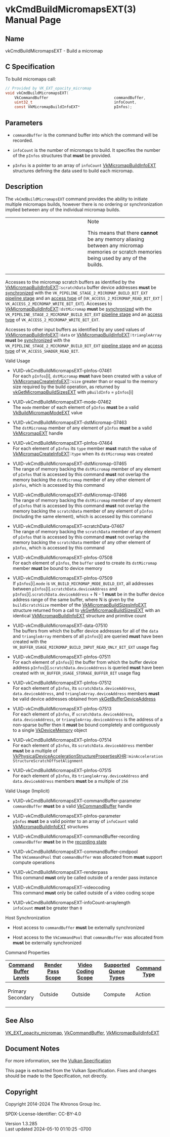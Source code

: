 # vkCmdBuildMicromapsEXT(3) Manual Page

## Name

vkCmdBuildMicromapsEXT - Build a micromap



## <a href="#_c_specification" class="anchor"></a>C Specification

To build micromaps call:

``` c
// Provided by VK_EXT_opacity_micromap
void vkCmdBuildMicromapsEXT(
    VkCommandBuffer                             commandBuffer,
    uint32_t                                    infoCount,
    const VkMicromapBuildInfoEXT*               pInfos);
```

## <a href="#_parameters" class="anchor"></a>Parameters

- `commandBuffer` is the command buffer into which the command will be
  recorded.

- `infoCount` is the number of micromaps to build. It specifies the
  number of the `pInfos` structures that **must** be provided.

- `pInfos` is a pointer to an array of `infoCount`
  [VkMicromapBuildInfoEXT](https://registry.khronos.org/vulkan/specs/1.3-extensions/man/html/VkMicromapBuildInfoEXT.html) structures
  defining the data used to build each micromap.

## <a href="#_description" class="anchor"></a>Description

The `vkCmdBuildMicromapsEXT` command provides the ability to initiate
multiple micromaps builds, however there is no ordering or
synchronization implied between any of the individual micromap builds.

<table>
<colgroup>
<col style="width: 50%" />
<col style="width: 50%" />
</colgroup>
<tbody>
<tr class="odd">
<td class="icon"><em></em></td>
<td class="content">Note
<p>This means that there <strong>cannot</strong> be any memory aliasing
between any micromap memories or scratch memories being used by any of
the builds.</p></td>
</tr>
</tbody>
</table>

Accesses to the micromap scratch buffers as identified by the
[VkMicromapBuildInfoEXT](https://registry.khronos.org/vulkan/specs/1.3-extensions/man/html/VkMicromapBuildInfoEXT.html)::`scratchData`
buffer device addresses **must** be <a
href="https://registry.khronos.org/vulkan/specs/1.3-extensions/html/vkspec.html#synchronization-dependencies"
target="_blank" rel="noopener">synchronized</a> with the
`VK_PIPELINE_STAGE_2_MICROMAP_BUILD_BIT_EXT` <a
href="https://registry.khronos.org/vulkan/specs/1.3-extensions/html/vkspec.html#synchronization-pipeline-stages"
target="_blank" rel="noopener">pipeline stage</a> and an <a
href="https://registry.khronos.org/vulkan/specs/1.3-extensions/html/vkspec.html#synchronization-access-types"
target="_blank" rel="noopener">access type</a> of
(`VK_ACCESS_2_MICROMAP_READ_BIT_EXT` \|
`VK_ACCESS_2_MICROMAP_WRITE_BIT_EXT`). Accesses to
[VkMicromapBuildInfoEXT](https://registry.khronos.org/vulkan/specs/1.3-extensions/man/html/VkMicromapBuildInfoEXT.html)::`dstMicromap`
**must** be <a
href="https://registry.khronos.org/vulkan/specs/1.3-extensions/html/vkspec.html#synchronization-dependencies"
target="_blank" rel="noopener">synchronized</a> with the
`VK_PIPELINE_STAGE_2_MICROMAP_BUILD_BIT_EXT` <a
href="https://registry.khronos.org/vulkan/specs/1.3-extensions/html/vkspec.html#synchronization-pipeline-stages"
target="_blank" rel="noopener">pipeline stage</a> and an <a
href="https://registry.khronos.org/vulkan/specs/1.3-extensions/html/vkspec.html#synchronization-access-types"
target="_blank" rel="noopener">access type</a> of
`VK_ACCESS_2_MICROMAP_WRITE_BIT_EXT`.

Accesses to other input buffers as identified by any used values of
[VkMicromapBuildInfoEXT](https://registry.khronos.org/vulkan/specs/1.3-extensions/man/html/VkMicromapBuildInfoEXT.html)::`data` or
[VkMicromapBuildInfoEXT](https://registry.khronos.org/vulkan/specs/1.3-extensions/man/html/VkMicromapBuildInfoEXT.html)::`triangleArray`
**must** be <a
href="https://registry.khronos.org/vulkan/specs/1.3-extensions/html/vkspec.html#synchronization-dependencies"
target="_blank" rel="noopener">synchronized</a> with the
`VK_PIPELINE_STAGE_2_MICROMAP_BUILD_BIT_EXT` <a
href="https://registry.khronos.org/vulkan/specs/1.3-extensions/html/vkspec.html#synchronization-pipeline-stages"
target="_blank" rel="noopener">pipeline stage</a> and an <a
href="https://registry.khronos.org/vulkan/specs/1.3-extensions/html/vkspec.html#synchronization-access-types"
target="_blank" rel="noopener">access type</a> of
`VK_ACCESS_SHADER_READ_BIT`.

Valid Usage

- <a href="#VUID-vkCmdBuildMicromapsEXT-pInfos-07461"
  id="VUID-vkCmdBuildMicromapsEXT-pInfos-07461"></a>
  VUID-vkCmdBuildMicromapsEXT-pInfos-07461  
  For each `pInfos`\[i\], `dstMicromap` **must** have been created with
  a value of
  [VkMicromapCreateInfoEXT](https://registry.khronos.org/vulkan/specs/1.3-extensions/man/html/VkMicromapCreateInfoEXT.html)::`size`
  greater than or equal to the memory size required by the build
  operation, as returned by
  [vkGetMicromapBuildSizesEXT](https://registry.khronos.org/vulkan/specs/1.3-extensions/man/html/vkGetMicromapBuildSizesEXT.html) with
  `pBuildInfo` = `pInfos`\[i\]

- <a href="#VUID-vkCmdBuildMicromapsEXT-mode-07462"
  id="VUID-vkCmdBuildMicromapsEXT-mode-07462"></a>
  VUID-vkCmdBuildMicromapsEXT-mode-07462  
  The `mode` member of each element of `pInfos` **must** be a valid
  [VkBuildMicromapModeEXT](https://registry.khronos.org/vulkan/specs/1.3-extensions/man/html/VkBuildMicromapModeEXT.html) value

- <a href="#VUID-vkCmdBuildMicromapsEXT-dstMicromap-07463"
  id="VUID-vkCmdBuildMicromapsEXT-dstMicromap-07463"></a>
  VUID-vkCmdBuildMicromapsEXT-dstMicromap-07463  
  The `dstMicromap` member of any element of `pInfos` **must** be a
  valid [VkMicromapEXT](https://registry.khronos.org/vulkan/specs/1.3-extensions/man/html/VkMicromapEXT.html) handle

- <a href="#VUID-vkCmdBuildMicromapsEXT-pInfos-07464"
  id="VUID-vkCmdBuildMicromapsEXT-pInfos-07464"></a>
  VUID-vkCmdBuildMicromapsEXT-pInfos-07464  
  For each element of `pInfos` its `type` member **must** match the
  value of
  [VkMicromapCreateInfoEXT](https://registry.khronos.org/vulkan/specs/1.3-extensions/man/html/VkMicromapCreateInfoEXT.html)::`type` when
  its `dstMicromap` was created

- <a href="#VUID-vkCmdBuildMicromapsEXT-dstMicromap-07465"
  id="VUID-vkCmdBuildMicromapsEXT-dstMicromap-07465"></a>
  VUID-vkCmdBuildMicromapsEXT-dstMicromap-07465  
  The range of memory backing the `dstMicromap` member of any element of
  `pInfos` that is accessed by this command **must** not overlap the
  memory backing the `dstMicromap` member of any other element of
  `pInfos`, which is accessed by this command

- <a href="#VUID-vkCmdBuildMicromapsEXT-dstMicromap-07466"
  id="VUID-vkCmdBuildMicromapsEXT-dstMicromap-07466"></a>
  VUID-vkCmdBuildMicromapsEXT-dstMicromap-07466  
  The range of memory backing the `dstMicromap` member of any element of
  `pInfos` that is accessed by this command **must** not overlap the
  memory backing the `scratchData` member of any element of `pInfos`
  (including the same element), which is accessed by this command

- <a href="#VUID-vkCmdBuildMicromapsEXT-scratchData-07467"
  id="VUID-vkCmdBuildMicromapsEXT-scratchData-07467"></a>
  VUID-vkCmdBuildMicromapsEXT-scratchData-07467  
  The range of memory backing the `scratchData` member of any element of
  `pInfos` that is accessed by this command **must** not overlap the
  memory backing the `scratchData` member of any other element of
  `pInfos`, which is accessed by this command

<!-- -->

- <a href="#VUID-vkCmdBuildMicromapsEXT-pInfos-07508"
  id="VUID-vkCmdBuildMicromapsEXT-pInfos-07508"></a>
  VUID-vkCmdBuildMicromapsEXT-pInfos-07508  
  For each element of `pInfos`, the `buffer` used to create its
  `dstMicromap` member **must** be bound to device memory

- <a href="#VUID-vkCmdBuildMicromapsEXT-pInfos-07509"
  id="VUID-vkCmdBuildMicromapsEXT-pInfos-07509"></a>
  VUID-vkCmdBuildMicromapsEXT-pInfos-07509  
  If `pInfos`\[i\].`mode` is `VK_BUILD_MICROMAP_MODE_BUILD_EXT`, all
  addresses between `pInfos`\[i\].`scratchData.deviceAddress` and
  `pInfos`\[i\].`scratchData.deviceAddress` + N - 1 **must** be in the
  buffer device address range of the same buffer, where N is given by
  the `buildScratchSize` member of the
  [VkMicromapBuildSizesInfoEXT](https://registry.khronos.org/vulkan/specs/1.3-extensions/man/html/VkMicromapBuildSizesInfoEXT.html)
  structure returned from a call to
  [vkGetMicromapBuildSizesEXT](https://registry.khronos.org/vulkan/specs/1.3-extensions/man/html/vkGetMicromapBuildSizesEXT.html) with an
  identical [VkMicromapBuildInfoEXT](https://registry.khronos.org/vulkan/specs/1.3-extensions/man/html/VkMicromapBuildInfoEXT.html)
  structure and primitive count

- <a href="#VUID-vkCmdBuildMicromapsEXT-data-07510"
  id="VUID-vkCmdBuildMicromapsEXT-data-07510"></a>
  VUID-vkCmdBuildMicromapsEXT-data-07510  
  The buffers from which the buffer device addresses for all of the
  `data` and `triangleArray` members of all `pInfos`\[i\] are queried
  **must** have been created with the
  `VK_BUFFER_USAGE_MICROMAP_BUILD_INPUT_READ_ONLY_BIT_EXT` usage flag

- <a href="#VUID-vkCmdBuildMicromapsEXT-pInfos-07511"
  id="VUID-vkCmdBuildMicromapsEXT-pInfos-07511"></a>
  VUID-vkCmdBuildMicromapsEXT-pInfos-07511  
  For each element of `pInfos`\[i\] the buffer from which the buffer
  device address `pInfos`\[i\].`scratchData.deviceAddress` is queried
  **must** have been created with `VK_BUFFER_USAGE_STORAGE_BUFFER_BIT`
  usage flag

- <a href="#VUID-vkCmdBuildMicromapsEXT-pInfos-07512"
  id="VUID-vkCmdBuildMicromapsEXT-pInfos-07512"></a>
  VUID-vkCmdBuildMicromapsEXT-pInfos-07512  
  For each element of `pInfos`, its `scratchData.deviceAddress`,
  `data.deviceAddress`, and `triangleArray.deviceAddress` members
  **must** be valid device addresses obtained from
  [vkGetBufferDeviceAddress](https://registry.khronos.org/vulkan/specs/1.3-extensions/man/html/vkGetBufferDeviceAddress.html)

- <a href="#VUID-vkCmdBuildMicromapsEXT-pInfos-07513"
  id="VUID-vkCmdBuildMicromapsEXT-pInfos-07513"></a>
  VUID-vkCmdBuildMicromapsEXT-pInfos-07513  
  For each element of `pInfos`, if `scratchData.deviceAddress`,
  `data.deviceAddress`, or `triangleArray.deviceAddress` is the address
  of a non-sparse buffer then it **must** be bound completely and
  contiguously to a single [VkDeviceMemory](https://registry.khronos.org/vulkan/specs/1.3-extensions/man/html/VkDeviceMemory.html) object

- <a href="#VUID-vkCmdBuildMicromapsEXT-pInfos-07514"
  id="VUID-vkCmdBuildMicromapsEXT-pInfos-07514"></a>
  VUID-vkCmdBuildMicromapsEXT-pInfos-07514  
  For each element of `pInfos`, its `scratchData.deviceAddress` member
  **must** be a multiple of
  [VkPhysicalDeviceAccelerationStructurePropertiesKHR](https://registry.khronos.org/vulkan/specs/1.3-extensions/man/html/VkPhysicalDeviceAccelerationStructurePropertiesKHR.html)::`minAccelerationStructureScratchOffsetAlignment`

- <a href="#VUID-vkCmdBuildMicromapsEXT-pInfos-07515"
  id="VUID-vkCmdBuildMicromapsEXT-pInfos-07515"></a>
  VUID-vkCmdBuildMicromapsEXT-pInfos-07515  
  For each element of `pInfos`, its `triangleArray.deviceAddress` and
  `data.deviceAddress` members **must** be a multiple of `256`

Valid Usage (Implicit)

- <a href="#VUID-vkCmdBuildMicromapsEXT-commandBuffer-parameter"
  id="VUID-vkCmdBuildMicromapsEXT-commandBuffer-parameter"></a>
  VUID-vkCmdBuildMicromapsEXT-commandBuffer-parameter  
  `commandBuffer` **must** be a valid
  [VkCommandBuffer](https://registry.khronos.org/vulkan/specs/1.3-extensions/man/html/VkCommandBuffer.html) handle

- <a href="#VUID-vkCmdBuildMicromapsEXT-pInfos-parameter"
  id="VUID-vkCmdBuildMicromapsEXT-pInfos-parameter"></a>
  VUID-vkCmdBuildMicromapsEXT-pInfos-parameter  
  `pInfos` **must** be a valid pointer to an array of `infoCount` valid
  [VkMicromapBuildInfoEXT](https://registry.khronos.org/vulkan/specs/1.3-extensions/man/html/VkMicromapBuildInfoEXT.html) structures

- <a href="#VUID-vkCmdBuildMicromapsEXT-commandBuffer-recording"
  id="VUID-vkCmdBuildMicromapsEXT-commandBuffer-recording"></a>
  VUID-vkCmdBuildMicromapsEXT-commandBuffer-recording  
  `commandBuffer` **must** be in the [recording
  state](#commandbuffers-lifecycle)

- <a href="#VUID-vkCmdBuildMicromapsEXT-commandBuffer-cmdpool"
  id="VUID-vkCmdBuildMicromapsEXT-commandBuffer-cmdpool"></a>
  VUID-vkCmdBuildMicromapsEXT-commandBuffer-cmdpool  
  The `VkCommandPool` that `commandBuffer` was allocated from **must**
  support compute operations

- <a href="#VUID-vkCmdBuildMicromapsEXT-renderpass"
  id="VUID-vkCmdBuildMicromapsEXT-renderpass"></a>
  VUID-vkCmdBuildMicromapsEXT-renderpass  
  This command **must** only be called outside of a render pass instance

- <a href="#VUID-vkCmdBuildMicromapsEXT-videocoding"
  id="VUID-vkCmdBuildMicromapsEXT-videocoding"></a>
  VUID-vkCmdBuildMicromapsEXT-videocoding  
  This command **must** only be called outside of a video coding scope

- <a href="#VUID-vkCmdBuildMicromapsEXT-infoCount-arraylength"
  id="VUID-vkCmdBuildMicromapsEXT-infoCount-arraylength"></a>
  VUID-vkCmdBuildMicromapsEXT-infoCount-arraylength  
  `infoCount` **must** be greater than `0`

Host Synchronization

- Host access to `commandBuffer` **must** be externally synchronized

- Host access to the `VkCommandPool` that `commandBuffer` was allocated
  from **must** be externally synchronized

Command Properties

<table class="tableblock frame-all grid-all stretch">
<colgroup>
<col style="width: 20%" />
<col style="width: 20%" />
<col style="width: 20%" />
<col style="width: 20%" />
<col style="width: 20%" />
</colgroup>
<thead>
<tr class="header">
<th class="tableblock halign-left valign-top"><a
href="#VkCommandBufferLevel">Command Buffer Levels</a></th>
<th class="tableblock halign-left valign-top"><a
href="#vkCmdBeginRenderPass">Render Pass Scope</a></th>
<th class="tableblock halign-left valign-top"><a
href="#vkCmdBeginVideoCodingKHR">Video Coding Scope</a></th>
<th class="tableblock halign-left valign-top"><a
href="#VkQueueFlagBits">Supported Queue Types</a></th>
<th class="tableblock halign-left valign-top"><a
href="#fundamentals-queueoperation-command-types">Command Type</a></th>
</tr>
</thead>
<tbody>
<tr class="odd">
<td class="tableblock halign-left valign-top"><p>Primary<br />
Secondary</p></td>
<td class="tableblock halign-left valign-top"><p>Outside</p></td>
<td class="tableblock halign-left valign-top"><p>Outside</p></td>
<td class="tableblock halign-left valign-top"><p>Compute</p></td>
<td class="tableblock halign-left valign-top"><p>Action</p></td>
</tr>
</tbody>
</table>

## <a href="#_see_also" class="anchor"></a>See Also

[VK_EXT_opacity_micromap](https://registry.khronos.org/vulkan/specs/1.3-extensions/man/html/VK_EXT_opacity_micromap.html),
[VkCommandBuffer](https://registry.khronos.org/vulkan/specs/1.3-extensions/man/html/VkCommandBuffer.html),
[VkMicromapBuildInfoEXT](https://registry.khronos.org/vulkan/specs/1.3-extensions/man/html/VkMicromapBuildInfoEXT.html)

## <a href="#_document_notes" class="anchor"></a>Document Notes

For more information, see the <a
href="https://registry.khronos.org/vulkan/specs/1.3-extensions/html/vkspec.html#vkCmdBuildMicromapsEXT"
target="_blank" rel="noopener">Vulkan Specification</a>

This page is extracted from the Vulkan Specification. Fixes and changes
should be made to the Specification, not directly.

## <a href="#_copyright" class="anchor"></a>Copyright

Copyright 2014-2024 The Khronos Group Inc.

SPDX-License-Identifier: CC-BY-4.0

Version 1.3.285  
Last updated 2024-05-10 01:10:25 -0700
